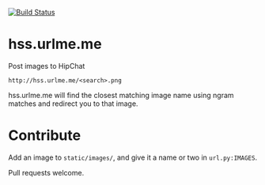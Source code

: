[![Build Status](https://travis-ci.org/captbaritone/hss-urlmeme.svg?branch=master)](https://travis-ci.org/captbaritone/hss-urlmeme)

# hss.urlme.me

Post images to HipChat

    http://hss.urlme.me/<search>.png

hss.urlme.me will find the closest matching image name using ngram matches and
redirect you to that image.

# Contribute

Add an image to `static/images/`, and give it a name or two in `url.py:IMAGES`.

Pull requests welcome.
